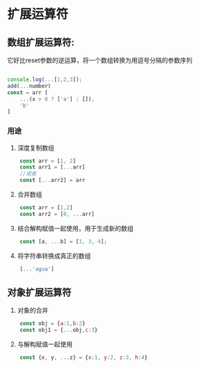# 扩展运算符

## 数组扩展运算符:


它好比reset参数的逆运算，将一个数组转换为用逗号分隔的参数序列

```javascript

console.log(...[1,2,3]);
add(...number)
const = arr [
    ...(x > 0 ? ['a'] : []),
    'b'
]

```

### 用途

1. 深度复制数组

```javascript
    const arr = [1, 2]
    const arr1 = [...arr]
    //或者
    const [...arr2] = arr
```

2. 合并数组

```javascript
    const arr = [1,2]
    const arr2 = [0, ...arr]

```

3. 结合解构赋值一起使用，用于生成新的数组

```javascript
    const [a, ...b] = [1, 3, 4];
```

4. 将字符串转换成真正的数组

```javascript
    [...'agua']
```

## 对象扩展运算符

1. 对象的合并

```javascript
    const obj = {a:1,b:2}
    const obj1 = {...obj,c:3}
```

2. 与解构赋值一起使用

```javascript
    const {x, y, ...z} = {x:1, y:2, z:3, h:4}

```

